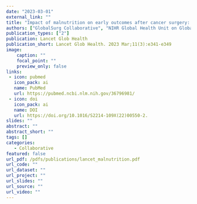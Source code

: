 ```yaml
---
date: "2023-03-01"
external_link: ""
title: "Impact of malnutrition on early outcomes after cancer surgery: an international, multicentre, prospective cohort study"
authors: ["GlobalSurg Collaborative", "NIHR Global Health Unit on Global Surgery"]
publication_types: ["2"]
publication: Lancet Glob Health
publication_short: Lancet Glob Health. 2023 Mar;11(3):e341-e349
image:
    caption: ""
    focal_point: ""
    preview_only: false
links:
 - icon: pubmed
   icon_pack: ai
   name: PubMed
   url: https://pubmed.ncbi.nlm.nih.gov/36796981/
 - icon: doi
   icon_pack: ai
   name: DOI
   url: https://doi.org/10.1016/S2214-109X(22)00550-2.
slides: ""
abstract: ""
abstract_short: ""
tags: []
categories: 
   - Collaborative
featured: false
url_pdf: /pdfs/publications/lancet_malnutrition.pdf
url_code: ""
url_dataset: ""
url_project: ""
url_slides: ""
url_source: ""
url_video: ""
---
```

